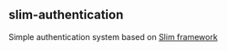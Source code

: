 ## slim-authentication

Simple authentication system based on [Slim framework](http://www.slimframework.com)